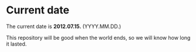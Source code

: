 # Current date

The current date is **2012.07.15.** (YYYY.MM.DD.)

This repository will be good when the world ends, so we will know how long it lasted.